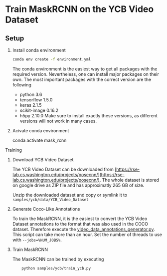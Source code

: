 Train MaskRCNN on the YCB Video Dataset
=====

Setup
----

1. Install conda environment
    ```bash
    conda env create -f environment.yml
    ```

    The conda environment is the easiest way to get all packages with the required version.
    Nevertheless, one can install major packages on their own.
    The most important packages with the correct version are the following
    - python 3.6
    - tensorflow 1.5.0
    - keras 2.1.5
    - scikit-image 0.16.2
    - h5py 2.10.0
    Make sure to install exactly these versions, as different versions will not work in many cases.

1. Acivate conda environment

    conda activate mask_rcnn

Training

1. Download YCB Video Dataset

    The YCB Video Dataset can be downloaded from [https://rse-lab.cs.washington.edu/projects/posecnn/](https://rse-lab.cs.washington.edu/projects/posecnn/).
    The whole dataset is stored on google drive as ZIP file and has approximatly 265 GB of size.

    Unzip the downloaded dataset and copy or symlink it to `samples/ycb/data/YCB_Video_Dataset`

1. Generate Coco-Like Annotations

    To train the MaskRCNN, it is the easiest to convert the YCB Video Dataset annotations
    to the format that was also used in the COCO dataset.
    Therefore execute the [video_data_annotations_generator.py](samples/ycb/video_data_annotations_generator.py).
    This script can take more than an hour.
    Set the number of threads to use with `--jobs=%NUM_JOBS%`.

1. Train MaskRCNN

    The MaskRCNN can be trained by executing
    ```commandline
        python samples/ycb/train_ycb.py
    ```